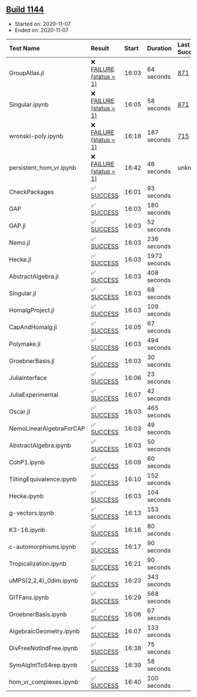 ## [Build 1144](https://oscarci.mathematik.uni-kl.de/job/oscar-stable/1144/)

* Started on: 2020-11-07
* Ended on: 2020-11-07

| Test Name    | Result | Start | Duration | Last Success | First Failure |
|:-------------|:-------|:------|:---------|:-------------|:--------------|
| GroupAtlas.jl | ❌ [FAILURE (status = 1)](https://oscarci.mathematik.uni-kl.de/job/oscar-stable/1144/artifact/logs/build-1144/GroupAtlas.jl.log) | 16:03 | 64 seconds | [871](https://oscarci.mathematik.uni-kl.de/job/oscar-stable/871/) | [872](https://oscarci.mathematik.uni-kl.de/job/oscar-stable/872/) |
| Singular.ipynb | ❌ [FAILURE (status = 1)](https://oscarci.mathematik.uni-kl.de/job/oscar-stable/1144/artifact/logs/build-1144/Singular.ipynb.log) | 16:05 | 58 seconds | [871](https://oscarci.mathematik.uni-kl.de/job/oscar-stable/871/) | [872](https://oscarci.mathematik.uni-kl.de/job/oscar-stable/872/) |
| wronski-poly.ipynb | ❌ [FAILURE (status = 1)](https://oscarci.mathematik.uni-kl.de/job/oscar-stable/1144/artifact/logs/build-1144/wronski-poly.ipynb.log) | 16:18 | 187 seconds | [715](https://oscarci.mathematik.uni-kl.de/job/oscar-stable/715/) | [716](https://oscarci.mathematik.uni-kl.de/job/oscar-stable/716/) |
| persistent_hom_vr.ipynb | ❌ [FAILURE (status = 1)](https://oscarci.mathematik.uni-kl.de/job/oscar-stable/1144/artifact/logs/build-1144/persistent_hom_vr.ipynb.log) | 16:42 | 46 seconds | unknown | unknown |
| CheckPackages | ✅ [SUCCESS](https://oscarci.mathematik.uni-kl.de/job/oscar-stable/1144/artifact/logs/build-1144/CheckPackages.log) | 16:01 | 93 seconds |  |  |
| GAP | ✅ [SUCCESS](https://oscarci.mathematik.uni-kl.de/job/oscar-stable/1144/artifact/logs/build-1144/GAP.log) | 16:03 | 180 seconds |  |  |
| GAP.jl | ✅ [SUCCESS](https://oscarci.mathematik.uni-kl.de/job/oscar-stable/1144/artifact/logs/build-1144/GAP.jl.log) | 16:03 | 52 seconds |  |  |
| Nemo.jl | ✅ [SUCCESS](https://oscarci.mathematik.uni-kl.de/job/oscar-stable/1144/artifact/logs/build-1144/Nemo.jl.log) | 16:03 | 236 seconds |  |  |
| Hecke.jl | ✅ [SUCCESS](https://oscarci.mathematik.uni-kl.de/job/oscar-stable/1144/artifact/logs/build-1144/Hecke.jl.log) | 16:03 | 1972 seconds |  |  |
| AbstractAlgebra.jl | ✅ [SUCCESS](https://oscarci.mathematik.uni-kl.de/job/oscar-stable/1144/artifact/logs/build-1144/AbstractAlgebra.jl.log) | 16:03 | 408 seconds |  |  |
| Singular.jl | ✅ [SUCCESS](https://oscarci.mathematik.uni-kl.de/job/oscar-stable/1144/artifact/logs/build-1144/Singular.jl.log) | 16:03 | 68 seconds |  |  |
| HomalgProject.jl | ✅ [SUCCESS](https://oscarci.mathematik.uni-kl.de/job/oscar-stable/1144/artifact/logs/build-1144/HomalgProject.jl.log) | 16:03 | 109 seconds |  |  |
| CapAndHomalg.jl | ✅ [SUCCESS](https://oscarci.mathematik.uni-kl.de/job/oscar-stable/1144/artifact/logs/build-1144/CapAndHomalg.jl.log) | 16:05 | 67 seconds |  |  |
| Polymake.jl | ✅ [SUCCESS](https://oscarci.mathematik.uni-kl.de/job/oscar-stable/1144/artifact/logs/build-1144/Polymake.jl.log) | 16:03 | 494 seconds |  |  |
| GroebnerBasis.jl | ✅ [SUCCESS](https://oscarci.mathematik.uni-kl.de/job/oscar-stable/1144/artifact/logs/build-1144/GroebnerBasis.jl.log) | 16:03 | 30 seconds |  |  |
| JuliaInterface | ✅ [SUCCESS](https://oscarci.mathematik.uni-kl.de/job/oscar-stable/1144/artifact/logs/build-1144/JuliaInterface.log) | 16:06 | 23 seconds |  |  |
| JuliaExperimental | ✅ [SUCCESS](https://oscarci.mathematik.uni-kl.de/job/oscar-stable/1144/artifact/logs/build-1144/JuliaExperimental.log) | 16:07 | 42 seconds |  |  |
| Oscar.jl | ✅ [SUCCESS](https://oscarci.mathematik.uni-kl.de/job/oscar-stable/1144/artifact/logs/build-1144/Oscar.jl.log) | 16:03 | 465 seconds |  |  |
| NemoLinearAlgebraForCAP | ✅ [SUCCESS](https://oscarci.mathematik.uni-kl.de/job/oscar-stable/1144/artifact/logs/build-1144/NemoLinearAlgebraForCAP.log) | 16:03 | 49 seconds |  |  |
| AbstractAlgebra.ipynb | ✅ [SUCCESS](https://oscarci.mathematik.uni-kl.de/job/oscar-stable/1144/artifact/logs/build-1144/AbstractAlgebra.ipynb.log) | 16:03 | 50 seconds |  |  |
| CohP1.ipynb | ✅ [SUCCESS](https://oscarci.mathematik.uni-kl.de/job/oscar-stable/1144/artifact/logs/build-1144/CohP1.ipynb.log) | 16:09 | 60 seconds |  |  |
| TiltingEquivalence.ipynb | ✅ [SUCCESS](https://oscarci.mathematik.uni-kl.de/job/oscar-stable/1144/artifact/logs/build-1144/TiltingEquivalence.ipynb.log) | 16:10 | 152 seconds |  |  |
| Hecke.ipynb | ✅ [SUCCESS](https://oscarci.mathematik.uni-kl.de/job/oscar-stable/1144/artifact/logs/build-1144/Hecke.ipynb.log) | 16:03 | 104 seconds |  |  |
| g-vectors.ipynb | ✅ [SUCCESS](https://oscarci.mathematik.uni-kl.de/job/oscar-stable/1144/artifact/logs/build-1144/g-vectors.ipynb.log) | 16:13 | 153 seconds |  |  |
| K3-16.ipynb | ✅ [SUCCESS](https://oscarci.mathematik.uni-kl.de/job/oscar-stable/1144/artifact/logs/build-1144/K3-16.ipynb.log) | 16:16 | 80 seconds |  |  |
| c-automorphisms.ipynb | ✅ [SUCCESS](https://oscarci.mathematik.uni-kl.de/job/oscar-stable/1144/artifact/logs/build-1144/c-automorphisms.ipynb.log) | 16:17 | 90 seconds |  |  |
| Tropicalization.ipynb | ✅ [SUCCESS](https://oscarci.mathematik.uni-kl.de/job/oscar-stable/1144/artifact/logs/build-1144/Tropicalization.ipynb.log) | 16:21 | 90 seconds |  |  |
| uMPS(2,2,4)_0dim.ipynb | ✅ [SUCCESS](https://oscarci.mathematik.uni-kl.de/job/oscar-stable/1144/artifact/logs/build-1144/uMPS-2-2-4-_0dim.ipynb.log) | 16:23 | 343 seconds |  |  |
| GITFans.ipynb | ✅ [SUCCESS](https://oscarci.mathematik.uni-kl.de/job/oscar-stable/1144/artifact/logs/build-1144/GITFans.ipynb.log) | 16:29 | 568 seconds |  |  |
| GroebnerBasis.ipynb | ✅ [SUCCESS](https://oscarci.mathematik.uni-kl.de/job/oscar-stable/1144/artifact/logs/build-1144/GroebnerBasis.ipynb.log) | 16:06 | 67 seconds |  |  |
| AlgebraicGeometry.ipynb | ✅ [SUCCESS](https://oscarci.mathematik.uni-kl.de/job/oscar-stable/1144/artifact/logs/build-1144/AlgebraicGeometry.ipynb.log) | 16:07 | 133 seconds |  |  |
| DivFreeNotIndFree.ipynb | ✅ [SUCCESS](https://oscarci.mathematik.uni-kl.de/job/oscar-stable/1144/artifact/logs/build-1144/DivFreeNotIndFree.ipynb.log) | 16:38 | 75 seconds |  |  |
| SymAlgIntToS4rep.ipynb | ✅ [SUCCESS](https://oscarci.mathematik.uni-kl.de/job/oscar-stable/1144/artifact/logs/build-1144/SymAlgIntToS4rep.ipynb.log) | 16:39 | 58 seconds |  |  |
| hom_vr_complexes.ipynb | ✅ [SUCCESS](https://oscarci.mathematik.uni-kl.de/job/oscar-stable/1144/artifact/logs/build-1144/hom_vr_complexes.ipynb.log) | 16:40 | 100 seconds |  |  |
